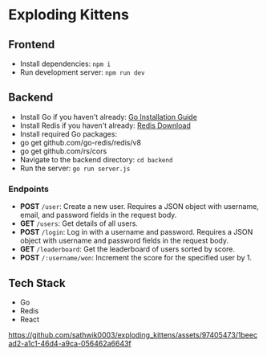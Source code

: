 # Exploding Kittens

## Frontend
- Install dependencies: `npm i`
- Run development server: `npm run dev`

## Backend
- Install Go if you haven't already: [Go Installation Guide](https://golang.org/doc/install)
- Install Redis if you haven't already: [Redis Download](https://redis.io/download)
- Install required Go packages:
- go get github.com/go-redis/redis/v8
- go get github.com/rs/cors
- Navigate to the backend directory: `cd backend`
- Run the server: `go run server.js`

### Endpoints
- **POST** `/user`: Create a new user. Requires a JSON object with username, email, and password fields in the request body.
- **GET** `/users`: Get details of all users.
- **POST** `/login`: Log in with a username and password. Requires a JSON object with username and password fields in the request body.
- **GET** `/leaderboard`: Get the leaderboard of users sorted by score.
- **POST** `/:username/won`: Increment the score for the specified user by 1.

## Tech Stack
- Go
- Redis
- React

https://github.com/sathwik0003/exploding_kittens/assets/97405473/1beecad2-a1c1-46d4-a9ca-056462a6643f
